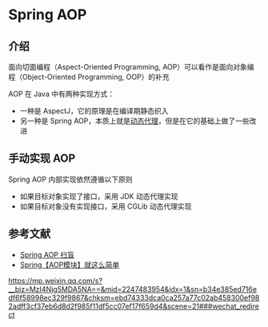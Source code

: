# Spring AOP

## 介绍

面向切面编程（Aspect-Oriented Programming, AOP）可以看作是面向对象编程（Object-Oriented Programming, OOP）的补充

AOP 在 Java 中有两种实现方式：

- 一种是 AspectJ，它的原理是在编译期静态织入
- 另一种是 Spring AOP，本质上就是[动态代理](../../cs/design/proxy.md)，但是在它的基础上做了一些改进

## 手动实现 AOP

Spring AOP 内部实现依然遵循以下原则

- 如果目标对象实现了接口，采用 JDK 动态代理实现
- 如果目标对象没有实现接口，采用 CGLib 动态代理实现

## 参考文献

- [Spring AOP 扫盲](https://mp.weixin.qq.com/s?__biz=MzI4Njg5MDA5NA==&mid=2247486644&idx=1&sn=bce7bcf78feb62c77e0b9bbf3893398e&chksm=ebd74db5dca0c4a3c8f5e03b754607442e77dd212f1ebe5c66f1914d6300fd418dfe849e4b10&mpshare=1&scene=23&srcid=0618FK8mRWjbZ8dyGIaGagfy&sharer_sharetime=1655565040551&sharer_shareid=3de7d51a86241055cb157f66dbfd4010#rd)
- [Spring【AOP模块】就这么简单](https://mp.weixin.qq.com/s?__biz=MzI4Njg5MDA5NA==&mid=2247483954&idx=1&sn=b34e385ed716edf6f58998ec329f9867&chksm=ebd74333dca0ca257a77c02ab458300ef982adff3cf37eb6d8d2f985f11df5cc07ef17f659d4&scene=21###wechat_redirect)

https://mp.weixin.qq.com/s?__biz=MzI4Njg5MDA5NA==&mid=2247483954&idx=1&sn=b34e385ed716edf6f58998ec329f9867&chksm=ebd74333dca0ca257a77c02ab458300ef982adff3cf37eb6d8d2f985f11df5cc07ef17f659d4&scene=21###wechat_redirect